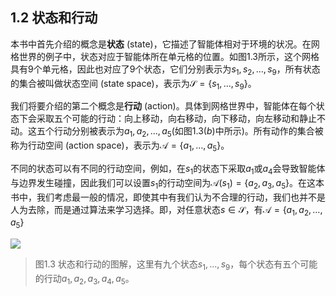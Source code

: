 ## 1.2 状态和行动

本书中首先介绍的概念是**状态** (state)，它描述了智能体相对于环境的状况。在网格世界的例子中，状态对应于智能体所在单元格的位置。如图$1.3$所示，这个网格具有9个单元格，因此也对应了9个状态，它们分别表示为$s_1,s_2,...,s_9$，所有状态的集合被叫做状态空间 (state space)，表示为$\mathcal{S}=\{s_{1},\ldots,s_{9}\}。$

我们将要介绍的第二个概念是**行动** (action)。具体到网格世界中，智能体在每个状态下会采取五个可能的行动：向上移动，向右移动，向下移动，向左移动和静止不动。这五个行动分别被表示为$a_1,a_2,...,a_5$(如图$1.3(b)$中所示)。所有动作的集合被称为行动空间 (action space)，表示为$\mathcal{A}=\{a_{1},\ldots,a_{5}\}$。

不同的状态可以有不同的行动空间，例如，在$s_1$的状态下采取$a_1$或$a_4$会导致智能体与边界发生碰撞，因此我们可以设置$s_1$的行动空间为$\mathcal{A}(s_1)=\{a_{2},a_3,a_{5}\}$。在这本书中，我们考虑最一般的情况，即使其中有我们认为不合理的行动，我们也并不是人为去除，而是通过算法来学习选择。即，对任意状态$s\in\mathcal{S}$，有$\mathcal{A}=\{a_1,a_2,\ldots,a_5\}$

 ![](../img/01/2.png)

 > 图1.3 状态和行动的图解，这里有九个状态${s_1,...,s_9}$，每个状态有五个可能的行动${a_1,a_2,a_3,a_4,a_5}$。